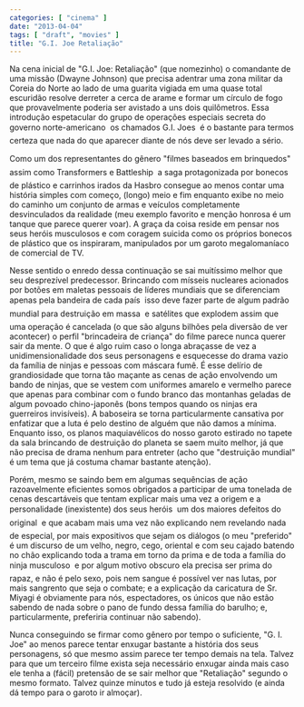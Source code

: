 ```yaml
---
categories: [ "cinema" ]
date: "2013-04-04"
tags: [ "draft", "movies" ]
title: "G.I. Joe Retaliação"
---
```

Na cena inicial de "G.I. Joe: Retaliação" (que nomezinho) o comandante
de uma missão (Dwayne Johnson) que precisa adentrar uma zona militar
da Coreia do Norte ao lado de uma guarita vigiada em uma quase total
escuridão resolve derreter a cerca de arame e formar um círculo de fogo
que provavelmente poderia ser avistado a uns dois quilômetros. Essa
introdução espetacular do grupo de operações especiais secreta do
governo norte-americano  os chamados G.I. Joes  é o bastante para
termos certeza que nada do que aparecer diante de nós deve ser levado
a sério.

Como um dos representantes do gênero "filmes baseados em brinquedos" 
assim como Transformers e Battleship  a saga protagonizada por bonecos
de plástico e carrinhos irados da Hasbro consegue ao menos contar uma
história simples com começo, (longo) meio e fim enquanto exibe no meio
do caminho um conjunto de armas e veículos completamente desvinculados
da realidade (meu exemplo favorito e menção honrosa é um tanque que
parece querer voar). A graça da coisa reside em pensar nos seus heróis
musculosos e com coragem suicida como os próprios bonecos de plástico
que os inspiraram, manipulados por um garoto megalomaníaco de comercial
de TV.

Nesse sentido o enredo dessa continuação se sai muitíssimo melhor que
seu desprezível predecessor. Brincando com mísseis nucleares acionados
por botões em maletas pessoais de líderes mundiais que se diferenciam
apenas pela bandeira de cada país  isso deve fazer parte de algum
padrão mundial para destruição em massa  e satélites que explodem
assim que uma operação é cancelada (o que são alguns bilhões
pela diversão de ver acontecer) o perfil "brincadeira de criança"
do filme parece nunca querer sair da mente. O que é algo ruim caso o
longa abraçasse de vez a unidimensionalidade dos seus personagens e
esquecesse do drama vazio da família de ninjas e pessoas com máscara
fumê. É esse delírio de grandiosidade que torna tão maçante as cenas
de ação envolvendo um bando de ninjas, que se vestem com uniformes
amarelo e vermelho parece que apenas para combinar com o fundo branco das
montanhas geladas de algum povoado chino-japonês (bons tempos quando os
ninjas era guerreiros invisíveis). A baboseira se torna particularmente
cansativa por enfatizar que a luta é pelo destino de alguém que não
damos a mínima. Enquanto isso, os planos maquiavélicos do nosso garoto
estirado no tapete da sala brincando de destruição do planeta se saem
muito melhor, já que não precisa de drama nenhum para entreter (acho
que "destruição mundial" é um tema que já costuma chamar bastante
atenção).

Porém, mesmo se saindo bem em algumas sequências de ação razoavelmente
eficientes somos obrigados a participar de uma tonelada de cenas
descartáveis que tentam explicar mais uma vez a origem e a personalidade
(inexistente) dos seus heróis  um dos maiores defeitos do original 
e que acabam mais uma vez não explicando nem revelando nada de especial,
por mais expositivos que sejam os diálogos (o meu "preferido" é um
discurso de um velho, negro, cego, oriental e com seu cajado batendo no
chão explicando toda a trama em torno da prima e de toda a família do
ninja musculoso  e por algum motivo obscuro ela precisa ser prima do
rapaz, e não é pelo sexo, pois nem sangue é possível ver nas lutas,
por mais sangrento que seja o combate; e a explicação da caricatura
de Sr. Miyagi é obviamente para nós, espectadores, os únicos que não
estão sabendo de nada sobre o pano de fundo dessa família do barulho;
e, particularmente, preferiria continuar não sabendo).

Nunca conseguindo se firmar como gênero por tempo o suficiente,
"G. I. Joe" ao menos parece tentar enxugar bastante a história dos seus
personagens, só que mesmo assim parece ter tempo demais na tela. Talvez
para que um terceiro filme exista seja necessário enxugar ainda mais
caso ele tenha a (fácil) pretensão de se sair melhor que "Retaliação"
segundo o mesmo formato. Talvez quinze minutos e tudo já esteja resolvido
(e ainda dá tempo para o garoto ir almoçar).


